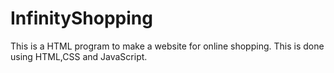 # InfinityShopping
This is a HTML program to make a website for online shopping. This is done using HTML,CSS and JavaScript.
